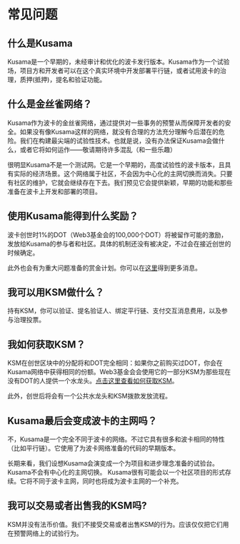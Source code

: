# 常见问题

## 什么是Kusama

Kusama是一个早期的，未经审计和优化的波卡发行版本。Kusama作为一个试验场，项目方和开发者可以在这个真实环境中开发部署平行链，或者试用波卡的治理，质押(抵押)，提名和验证功能。

## 什么是金丝雀网络？

Kusama作为波卡的金丝雀网络，通过提供对一些事务的预警从而保障开发者的安全。如果没有像Kusama这样的网络，就没有合理的方法充分理解今后潜在的危险。我们在构建最尖端的试验性技术。也就是说，没有办法保证Kusama会做什么，或者它将如何运作——敬请期待许多混乱（和一些乐趣）

很明显Kusama不是一个测试网。它是一个早期的，高度试验性的波卡版本，且具有实际的经济场景。这个网络属于社区，不会因为中心化的主网切换而消失。只要有社区的维护，它就会继续存在下去。我们预见它会提供新颖，早期的功能和那些准备在波卡上开发和部署的项目。

## 使用Kusama能得到什么奖励？

波卡创世时1%的DOT（Web3基金会的100,000个DOT）将被留作可能的激励，发放给Kusama的参与者和社区。具体的机制还没有被决定，不过会在接近创世的时候确定。

此外也会有为重大问题准备的赏金计划。你可以在[这里](./break/bug-bounty.md)得到更多消息。

## 我可以用KSM做什么？

持有KSM，你可以验证、提名验证人、绑定平行链、支付交互消息费用，以及参与治理投票。

## 我如何获取KSM？

KSM在创世区块中的分配将和DOT完全相同：如果你之前购买过DOT，你会在Kusama网络中获得相同的份额。Web3基金会会使用它的一部分KSM为那些现在没有DOT的人提供一个水龙头。[点击这里查看如何获取KSM](./start/claims.md)。

此外，创世后将会有一个公共水龙头和KSM拨款发放流程。

## Kusama最后会变成波卡的主网吗？

不，Kusama是一个完全不同于波卡的网络。不过它具有很多和波卡相同的特性（比如平行链）。它使用了为波卡网络准备的代码的早期版本。

长期来看，我们设想Kusama会演变成一个为项目和进步理念准备的试验台。Kusama不会有中心化的主网切换。
Kusama很有可能会以一个社区项目的形式存续。它将不同于波卡主网，同时也将成为波卡主网的一个补充。

## 我可以交易或者出售我的KSM吗?

KSM并没有法币价值。我们不接受交易或者出售KSM的行为。应该仅仅把它们用在预警网络上的试验行为。

